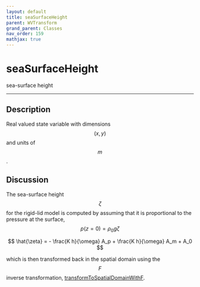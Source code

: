 ```yaml
---
layout: default
title: seaSurfaceHeight
parent: WVTransform
grand_parent: Classes
nav_order: 159
mathjax: true
---
```


#  seaSurfaceHeight

sea-surface height


---

## Description
Real valued state variable with dimensions $$(x,y)$$ and units of $$m$$.

## Discussion

The sea-surface height $$\zeta$$ for the rigid-lid model is computed by assuming that it is proportional to the pressure at the surface, $$p(z=0) = \rho_0 g \zeta$$ 

$$
\hat{\zeta} = - \frac{K h}{\omega} A_p + \frac{K h}{\omega} A_m + A_0 
$$

which is then transformed back in the spatial domain using the $$F$$ inverse transformation, [transformToSpatialDomainWithF](classes/wvtransform/transformtospatialdomainwithf.html).

